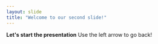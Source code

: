```yaml
---
layout: slide
title: "Welcome to our second slide!"
---
```

**Let's start the presentation**
Use the left arrow to go back!
